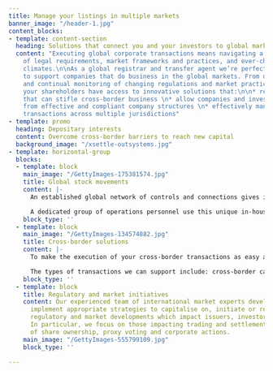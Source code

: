 ```yaml
---
title: Manage your listings in multiple markets
banner_image: "/header-1.jpg"
content_blocks:
- template: content-section
  heading: Solutions that connect you and your investors to global markets
  content: "Executing global corporate transactions means navigating a regional maze
    of legal requirements, market frameworks and practices, and ever-changing regulatory
    climates.\n\nAs a global registrar and transfer agent we’re perfectly positioned
    to support companies that do business in the global markets. From our understanding
    and continual monitoring of changing regulations and market practices, you and
    your shareholders have access to innovative solutions that:\n\n* reduce the barriers
    that can stifle cross-border business \n* allow companies and investors to benefit
    from effective and compliant company structures \n* effectively manage corporate
    transactions across multiple jurisdictions"
- template: promo
  heading: Depositary interests
  content: Overcome cross-border barriers to reach new capital
  background_image: "/xsettle-outsystems.jpg"
- template: horizontal-group
  blocks:
  - template: block
    main_image: "/GettyImages-175381574.jpg"
    title: Global stock movements
    content: |-
      An established global network of controls and connections gives institutional and retail investors the certainty to rapidly reposition securities between markets.

      A dedicated group of operations personnel use this unique in-house system, to receive, execute and balance cross-border security movements all within 24 hours. Accessing international settlement and liquidity pools has never been easier.
    block_type: ''
  - template: block
    main_image: "/GettyImages-134574882.jpg"
    title: Cross-border solutions
    content: |-
      To make the execution of your cross-border transactions as easy as possible, we devise sophisticated solutions with step-by-step action plans to help you navigate the demanding planning and implementation process.

      The types of transactions we can support include: cross-border capital raisings, re-incorporation transactions, M&A deals, branch registers, dual company structures, Depositary Interests, overseas dividend payments and withholding tax reporting.
    block_type: ''
  - template: block
    title: Regulatory and market initiatives
    content: Our experienced team of international market experts develop, share and
      implement appropriate strategies to capitalise on, initiate or respond to global
      regulatory and market developments which impact issuers, investors and markets.
      In particular, we focus on those impacting trading and settlement, transparency
      of share ownership, proxy voting and corporate actions.
    main_image: "/GettyImages-555799109.jpg"
    block_type: ''

---
```

